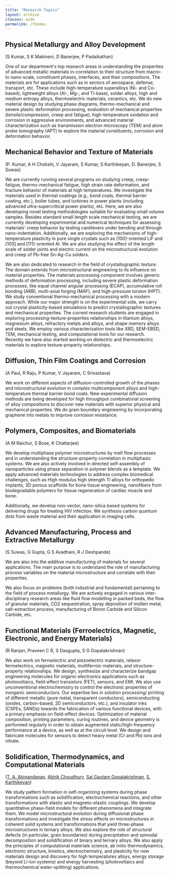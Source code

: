 ```yaml
---
title: "Research Topics"
layout: archive
classes: wide
permalink: /themes
---
```

## Physical Metallurgy and Alloy Development

(S Kumar, S K Makineni, D Banerjee, P Padaikathan)

One of our department's top research areas is understanding the properties of advanced metallic materials in-correlation to their structure from macro- to nano-scale, constituent phases, interfaces, and their compositions. The materials are for applications such as in sectors of aerospace, defense, transport, etc. These include high-temperature superalloys (Ni- and Co-based), lightweight alloys (Al-, Mg-, and Ti-base), solder alloys, high and medium entropy alloys, thermoelectric materials, ceramics, etc. 
We do new material design by studying phase diagrams, thermo-mechanical and severe plastic deformation processing, evaluation of mechanical properties (tensile/compression, creep and fatigue), high-temperature oxidation and corrosion in aggressive environments, and advanced material characterization such as transmission electron microscopy (TEM) and atom probe tomography (APT) to explore the material constituents, corrosion and deformation behavior. 

## Mechanical Behavior and Texture of Materials

(P. Kumar, A H Chokshi, V Jayaram, S Kumar, S Karthikeyan, D. Banerjee, S Suwas)

We are currently running several programs on studying creep, creep-fatigue, thermo-mechanical fatigue, high strain rate deformation, and fracture behavior of materials at high temperatures. We investigate the materials used in thermal coatings (e.g., bond coats, thermal barrier coating, etc.), boiler tubes, and turbines in power plants (including advanced ultra-supercritical power plants), etc. Here, we are also developing novel testing methodologies suitable for evaluating small volume samples. Besides standard small length scale mechanical testing, we are currently developing experimental and numerical techniques for assessing materials' creep behavior by testing cantilevers under bending and through nano-indentation. Additionally, we are exploring the mechanisms of high-temperature plasticity in pure single crystals such as [100]-oriented LiF and [100] and [111]-oriented Al. We are also studying the effect of the length scale of solder joints and electric current on the microstructural evolution and creep of Pb-free Sn-Ag-Cu solders. 

We are also dedicated to research in the field of crystallographic texture. The domain extends from microstructural engineering to its influence on material properties. The materials processing component involves generic methods of deformation processing, including severe plastic deformation processes, like equal channel angular processing (ECAP), accumulative roll bonding (ARB), multi-axial forging (MAF), and high-pressure torsion (HPT). We study conventional thermo-mechanical processing with a modern approach. While our major strength is on the experimental side, we carry out crystal plasticity-based simulations to predict crystallographic textures and mechanical properties. The current research students are engaged in exploring processing-texture-properties relationships in titanium alloys, magnesium alloys, refractory metals and alloys, and shape memory alloys and steels. We employ various characterization tools like XRD, SEM-EBSD, TEM, mechanical testing, and computational tools for our research. Recently we have also started working on dielectric and thermoelectric materials to explore texture-property relationships.

## Diffusion, Thin Film Coatings and Corrosion

(A Paul, R Raju, P Kumar, V Jayaram, C Srivastava)

We work on different aspects of diffusion-controlled growth of the phases and microstructural evolution in complex multicomponent alloys and high-temperature thermal barrier bond coats. New experimental diffusion methods are being developed for high throughput combinatorial screening of alloy compositions to discover new materials with superior physical and mechanical properties. We do grain boundary engineering by incorporating graphene into metals to improve corrosion resistance. 

## Polymers, Composites, and Biomaterials

(A M Raichur, S Bose, K Chattarjee)

We develop multiphase polymer microstructures by melt flow processes and in understanding the structure-property correlation in multiphasic systems. We are also actively involved in directed self-assembly of nanoparticles using phase separation in polymer blends as a template. We apply advanced materials technologies to address complex biomedical challenges, such as High modulus high strength Ti alloys for orthopedic implants, 3D porous scaffolds for bone tissue engineering, nanofibers from biodegradable polymers for tissue regeneration of cardiac muscle and bone. 

Additionally, we develop non-vector, nano-silica based systems for delivering drugs for treating HIV infection. We synthesis carbon quantum dots from waste material and their application in imaging cells. 


## Advanced Manufacturing, Process and Extractive Metallurgy

(S Suwas, G Gupta, G S Avadhani, R J Deshpande)

We are also into the additive manufacturing of materials for several applications. The main purpose is to understand the role of manufacturing process variables on the material microstructure and correlate with their properties. 

We also focus on problems (both industrial and fundamental) pertaining to the field of process metallurgy. We are actively engaged in various inter-disciplinary research areas like fluid flow modelling in packed beds, the flow of granular materials, CO2 sequestration, spray deposition of molten metal, salt-extraction process, manufacturing of Boron Carbide and Silicon Carbide, etc.

## Functional Materials (Ferroelectrics, Magnetic, Electronic, and Energy Materials)

(R Ranjan, Praveen C R, S Dasgupta, S G Gopalakrishnan)

We also work on ferroelectric and piezoelectric materials, relaxor ferroelectrics, magnetic materials, multiferroic materials, and structure-property relationships. We design, synthesize and characterize bandgap engineering molecules for organic electronics applications such as photovoltaics, field-effect transistors (FET), sensors, and EMI. We also use unconventional electrochemistry to control the electronic properties of inorganic semiconductors. Our expertise lies in solution processing/ printing of different metallic (pure metal, transparent conductors), semiconducting (oxides, carbon-based, 2D semiconductors, etc.), and insulator inks (CSPEs, SANDs) towards the fabrication of various functional devices, with a primary emphasis on field-effect devices. Optimization of material composition, printing parameters, curing routines, and device geometry is performed regularly in order to obtain augmented static/high-frequency performance at a device, as well as at the circuit level. We design and fabricate molecules for sensors to detect heavy metal (Cr and Pb) ions and nitrate.


## Solidification, Thermodynamics, and Computational Materials

(<a href="https://materials.iisc.ac.in/~abinand/" target="_blank">T. A. Abinandanan</a>, <a href="https://materials.iisc.ac.in/faculty/abhik-choudhury/" target="_blank">Abhik Choudhury</a>, <a href="https://sai-mat-group.github.io" target="_blank">Sai Gautam Gopalakrishnan</a>, <a href="https://materials.iisc.ac.in/~karthik/" target="_blank">S. Karthikeyan</a>)

We study pattern formation in self-organizing systems during phase transformations such as solidification, electrochemical reactions, and other transformations with elastic and magneto-elastic couplings. We develop quantitative phase-field models for different phenomena and integrate them. We model microstructural evolution during diffusional phase transformations and investigate the stress effects on microstructures in coherent solid systems and transformations that yield three-phase microstructures in ternary alloys. We also explore the role of structural defects (in particular, grain boundaries) during precipitation and spinodal decomposition and solidification of binary and ternary alloys. We also apply the principles of computational materials science, ab initio thermodynamics, electronic structure, kinetics, electrochemistry, and plasticity for new materials design and discovery for high temperatures alloys, energy storage (beyond Li-ion systems) and energy harvesting (photovoltaics and thermochemical water-splitting) applications.